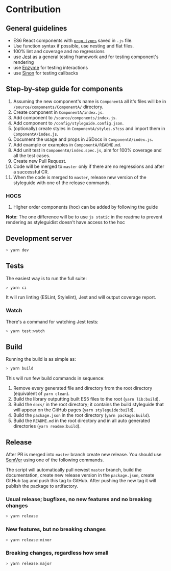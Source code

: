 # Contribution

## General guidelines

- ES6 React components with [`prop-types`](https://github.com/facebook/prop-types) saved in `.js` file.
- Use function syntax if possible, use nesting and flat files.
- 100% lint and coverage and no regressions
- use [Jest](https://facebook.github.io/jest/) as a general testing framework and for testing component's rendering
- use [Enzyme](https://github.com/airbnb/enzyme) for testing interactions
- use [Sinon](http://sinonjs.org/) for testing callbacks

## Step-by-step guide for components

1. Assuming the new component's name is `ComponentA` all it's files will be in `/source/components/ComponentA/` directory.
2. Create component in `ComponentA/index.js`.
3. Add component to `/source/components/index.js`.
4. Add component to `/config/styleguide.config.json`.
5. (optionally) create styles in `ComponentA/styles.s?css` and import them in `ComponentA/index.js`.
6. Document the usage and props in JSDocs in `ComponentA/index.js`.
7. Add example or examples in `ComponentA/README.md`.
8. Add unit test in `ComponentA/index.spec.js`, aim for 100% coverage and all the test cases.
9. Create new Pull Request.
10. Code will be merged to `master` only if there are no regressions and after a successful CR.
11. When the code is merged to `master`, release new version of the styleguide with one of the release commands.


### HOCS

1. Higher order components (hoc) can be added by following the guide

**Note**: The one difference will be to use `js static` in the readme to prevent rendering as styleguidist doesn't have access to the hoc

## Development server

```js static
> yarn dev
```

## Tests

The easiest way is to run the full suite:

```js static
> yarn ci
```

It will run linting (ESLint, Stylelint), Jest and will output coverage report.

### Watch

There's a command for watching Jest tests:

```js static
> yarn test:watch
```

## Build

Running the build is as simple as:

```js static
> yarn build
```

This will run few build commands in sequence:

1. Remove every generated file and directory from the root directory (equivalent of `yarn clean`).
2. Build the library outputting built ES5 files to the root (`yarn lib:build`).
3. Build the `docs/`  in the root directory; it contains the build styleguide that will appear on the GitHub pages (`yarn styleguide:build`).
4. Build the `package.json` in the root directory (`yarn package:build`).
5. Build the `README.md` in the root directory and in all auto generated directories (`yarn readme:build`).


## Release

After PR is merged into `master` branch create new release. You should use [SemVer](http://semver.org/) using one of the following commands.

The script will automatically pull newest `master` branch, build the documentation, create new release version in the `package.json`, create GitHub tag and push this tag to GitHub. After pushing the new tag it will publish the package to artifactory.

### Usual release; bugfixes, no new features and no breaking changes

```js static
> yarn release
```

### New features, but no breaking changes

```js static
> yarn release:minor
```

### Breaking changes, regardless how small

```js static
> yarn release:major
```
